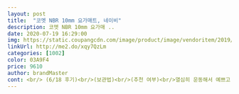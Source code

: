 ```yaml
---
layout: post 
title:  "코멧 NBR 10mm 요가매트, 네이비" 
description: 코멧 NBR 10mm 요가매 ..
date: 2020-07-19 16:29:00 
img: https://static.coupangcdn.com/image/product/image/vendoritem/2019/01/02/4246583386/1ab16e2a-8e67-4db7-96c9-bf6d705d2f2d.jpg 
linkUrl: http://me2.do/xqy7QzLm 
categories: [1002] 
color: 03A9F4 
price: 9610 
author: brandMaster 
cont: <br/> (6/18 후기)<br/>(보관법)<br/>(추천 여부)<br/>열심히 운동해서 예쁘고 멋진 몸매 가꿔봐요!<br/>+ 돌돌 말아서 고정 해둘 수 있는 찍찍이도 있어서<br/>178cm 남편도 넉넉히  누워요.<br/><br/>☆ 가격  8990원<br/>☆ 길이  61 × 183cm<br/>☆ 냄새  펼치면 괜찮지만 가까이 코를 대고 맡으면 고무냄새가 납니다.<br/> 새거라 베란다에 놓고 냄새를 빼고 있어요.<br/><br/>☆ 네이비 남색<br/>☆ 두께  1mm<br/>☆ 몇군데 찍힌 부분이 있는데 많이 심하진 않아서 그냥 사용합니다.<br/><br/>☆ 상품명  코멧NBR 10mm 요가매트<br/>☆ 이동과 보관이 편리한 밴드가 제공되어 좋아요.<br/><br/>✔️ 구매동기<br/> 
---
```

 